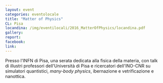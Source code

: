 ```yaml
---
layout: event
categories: eventolocale
title: "Matter of Physics"
CL: Pisa
locandina: /img/eventilocali/2016_MatterOfPhysics/locandina.pdf
gallery:
report:
facebook: 
link:
---
```


Presso l'INFN di Pisa, una serata dedicata alla fisica della materia, con talk di illustri professori dell'Università di Pisa e ricercatori dell'INO-CNR su simulatori quantistici, _many-body physics_, ibernazione e vetrificazione e nanottica.
